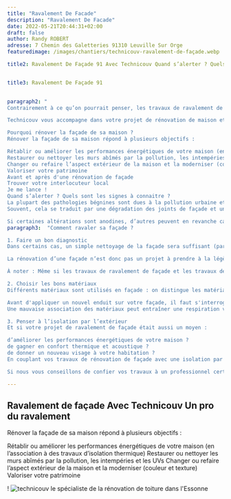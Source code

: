 ```yaml
---
title: "Ravalement De Facade"
description: "Ravalement De Facade"
date: 2022-05-21T20:44:31+02:00
draft: false
author: Randy ROBERT
adresse: 7 Chemin des Galetteries 91310 Leuville Sur Orge
featuredimage: /images/chantiers/technicouv-ravalement-de-façade.webp

title2: Ravalement De Façade 91 Avec Technicouv Quand s’alerter ? Quels sont les signes à connaitre ?


title3: Ravalement De Façade 91 
 

paragraph2: "
Contrairement à ce qu’on pourrait penser, les travaux de ravalement de façade ne se limitent pas à un simple lifting. En rénovant la façade de votre maison, vous en affirmez la valeur !

Technicouv vous accompagne dans votre projet de rénovation de maison et vous dit tout sur le sujet du ravalement de façade.

Pourquoi rénover la façade de sa maison ?
Rénover la façade de sa maison répond à plusieurs objectifs :

Rétablir ou améliorer les performances énergétiques de votre maison (en l’association à des travaux d’isolation thermique)
Restaurer ou nettoyer les murs abîmés par la pollution, les intempéries et les UVs
Changer ou refaire l’aspect extérieur de la maison et la moderniser (couleur et texture)
Valoriser votre patrimoine
Avant et après d'une rénovation de façade
Trouver votre interlocuteur local
Je me lance !
Quand s’alerter ? Quels sont les signes à connaitre ?
La plupart des pathologies bégnines sont dues à la pollution urbaine et biologique des façades. Parmi elles, les efflorescences (visibles à l’œil nu sous forme de taches blanches) sont la résultante d’infiltrations, de remontées capillaires ou de problèmes de condensation.
Souvent, cela se traduit par une dégradation des joints de façade et un décollement des peintures et enduits. Pour éviter une aggravation de la situation, nous vous conseillons de faire appel à un expert dans le domaine.

Si certaines altérations sont anodines, d’autres peuvent en revanche cacher parfois une réalité beaucoup plus préoccupante. Par exemple, des fissures sur les murs extérieurs d’une maison peuvent être le signe d’un affaissement des sols. À cause d’épisodes de sécheresse à répétition, le sol se tasse, fragilise les fondations de la maison et endommage le bâti. Mais soyez sans craintes,  Technicouv vous proposera une réponse adaptée à votre problématique et vous accompagnera jusqu’à la réception des travaux : analyse, sélection des entreprises, réunions de chantier, coordination des intervenants, etc. Pour vos travaux de rénovation de maison ancienne, rénovation de maison de ville, rénovation de maison de campagne... on s’occupe de tout !"
paragraph3:  "Comment ravaler sa façade ?

1. Faire un bon diagnostic
Dans certains cas, un simple nettoyage de la façade sera suffisant (par voie humide ou à sec) ; dans d’autres situations (notamment si vous envisagez de restaurer une ferme), le projet peut être bien plus conséquent : traitement des pathologies, isolation par l’extérieur, enduit ou peinture, changement des zingueries, consolidation des moulures, etc.

La rénovation d’une façade n’est donc pas un projet à prendre à la légère et pour avoir une bonne visibilité de l’ampleur des travaux à effectuer, il est impératif de faire appel à une entreprise comme Camif Habitat.

À noter : Même si les travaux de ravalement de façade et les travaux de rénovation de toiture peuvent être réalisés séparément, il faudra s’assurer que la couverture de votre bâti est saine : si des infiltrations surgissent depuis la charpente, votre ravalement n’aura été utile qu’à court terme.

2. Choisir les bons matériaux
Différents matériaux sont utilisés en façade : on distingue les matériaux primaires (brique, béton, pierre ou bois), des finitions décoratives et protectrices (peinture, crépi ou enduit).

Avant d'appliquer un nouvel enduit sur votre façade, il faut s'interroger sur la compatibilité des produits avec le support. Effectivement, on n'utilise pas les mêmes techniques de rénovation de façade avec un mur en pierres apparentes, qu’avec un mur en briques !
Une mauvaise association des matériaux peut entraîner une respiration vers l'extérieur de votre mur (la perméance) et créer des désordres (humidité dans le logement, dégradation des matériaux ou encore diminution des performances thermiques).

3. Penser à l’isolation par l’extérieur
Et si votre projet de ravalement de façade était aussi un moyen :

d’améliorer les performances énergétiques de votre maison ?
de gagner en confort thermique et acoustique ?
de donner un nouveau visage à votre habitation ?
En couplant vos travaux de rénovation de façade avec une isolation par l’extérieur (ITE), c’est possible !

Si nous vous conseillons de confier vos travaux à un professionnel certifié NF Habitat – RGE comme Camif Habitat, c’est parce que cela vous offre la possibilité de bénéficier d’aides de l’État pour financer vos travaux ! "

---
```

## Ravalement de façade Avec Technicouv Un pro du ravalement

Rénover la façade de sa maison répond à plusieurs objectifs :

Rétablir ou améliorer les performances énergétiques de votre maison (en l’association à des travaux d’isolation thermique)
Restaurer ou nettoyer les murs abîmés par la pollution, les intempéries et les UVs
Changer ou refaire l’aspect extérieur de la maison et la moderniser (couleur et texture)
Valoriser votre patrimoine



!
![technicouv le spécialiste de la rénovation de toiture dans l'Essonne](/images/chantiers/technicouv-ravalement-de-façade-essonne.webp)






